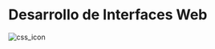 # Desarrollo de Interfaces Web
![css_icon](https://github.com/user-attachments/assets/dec4f5e5-8c0f-427f-872c-9401ef5dede6)
